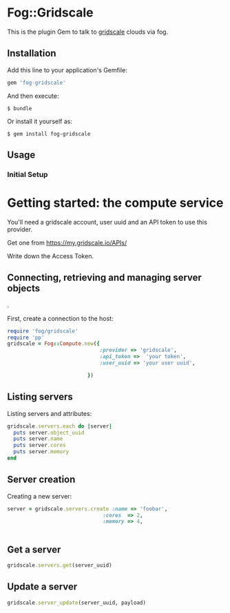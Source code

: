 # Fog::Gridscale

This is the plugin Gem to talk to [gridscale](https://gridscale.io/) clouds via fog.

## Installation

Add this line to your application's Gemfile:

```ruby
gem 'fog-gridscale'
```

And then execute:

    $ bundle

Or install it yourself as:

    $ gem install fog-gridscale

## Usage

### Initial Setup


# Getting started: the compute service

You'll need a gridscale account, user uuid and an API token to use this provider.

Get one from https://my.gridscale.io/APIs/

Write down the Access Token.

## Connecting, retrieving and managing server objects

.

First, create a connection to the host:

```ruby
require 'fog/gridscale'
require 'pp'
gridscale = Fog::Compute.new({
                              :provider => 'gridscale',
                              :api_token =>  'your token',
                              :user_uuid => 'your user uuid',

                          })
```


## Listing servers

Listing servers and attributes:

```ruby
gridscale.servers.each do |server|
  puts server.object_uuid
  puts server.name
  puts server.cores
  puts server.memory
end
```

## Server creation

Creating a new server:

```ruby
server = gridscale.servers.create :name => 'foobar',
                               :cores  => 2,
                               :memory => 4,
                               
```

## Get a server
```ruby
gridscale.servers.get(server_uuid)
```

## Update a server
```ruby
gridscale.server_update(server_uuid, payload)

```


